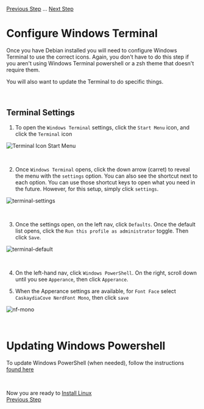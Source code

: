 [Previous Step](https://github.com/scott-knight/linux-on-windows-11/blob/main/Install%20oh-my-posh-and-required-libraries.md) ... [Next Step](https://github.com/scott-knight/linux-on-windows-11/blob/main/install-linux.md)
<br/>
# Configure Windows Terminal

Once you have Debian installed you will need to configure Windows Terminal to use the correct icons. Again, you don't have to do this step if you aren't using Windows Terminal powershell or a zsh theme that doesn't require them.

You will also want to update the Terminal to do specific things.

<br/>

## Terminal Settings

1. To open the `Windows Terminal` settings, click the `Start Menu` icon, and click the `Terminal` icon 

![Terminal Icon Start Menu](https://user-images.githubusercontent.com/516548/192063544-fc6a4fdf-ce4b-4eb4-a160-502a99e01b2d.png)

<br/>

2. Once `Windows Terminal` opens, click the down arrow (carret) to reveal the menu with the `settings` option. You can also see the shortcut next to each option. You can use those shortcut keys to open what you need in the future. However, for this setup, simply click `settings`. 

![terminal-settings](https://user-images.githubusercontent.com/516548/192074778-d5afefac-568d-4a71-96fc-4cd0120f66d4.png)

<br/>

3. Once the settings open, on the left nav, click `Defaults`. Once the default list opens, click the `Run this profile as administrator` toggle. Then click `Save`.

![terminal-default](https://user-images.githubusercontent.com/516548/192075058-c0baa9c7-1a40-4c11-9c73-ef3d1f4b5077.png)

<br/>

4. On the left-hand nav, click `Windows PowerShell`. On the right, scroll down until you see `Apperance`, then click `Apperance`.  

5. When the Apperance settings are available, for `Font Face` select `CaskaydiaCove NerdFont Mono`, then click `save` 

![nf-mono](https://user-images.githubusercontent.com/516548/192075947-40c909b7-a59c-4dd9-ad6a-4f407db5ad06.png)

<br/>

# Updating Windows Powershell

To update Windows PowerShell (when needed), follow the instructions [found here](https://learn.microsoft.com/en-us/powershell/scripting/install/installing-powershell-on-windows)

<br/>

Now you are ready to [Install Linux](https://github.com/scott-knight/linux-on-windows-11/blob/main/install-linux.md)
<br/>[Previous Step](https://github.com/scott-knight/linux-on-windows-11/blob/main/Install%20oh-my-posh-and-required-libraries.md) 
